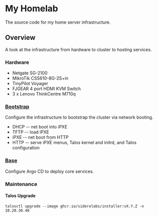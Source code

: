 # My Homelab

The source code for my home server infrastructure.

## Overview

A look at the infrastructure from hardware to cluster to hosting services.

### Hardware

- Netgate SG-2100
- MikroTik CSS610-8G-2S+in
- TinyPilot Voyager
- FJGEAR 4 port HDMI KVM Switch
- 3 x Lenovo ThinkCentre M710q

### [Bootstrap](bootstrap)

Configure the infrastructure to bootstrap the cluster via network booting.

- DHCP -- net boot into iPXE
- TFTP -- load iPXE
- iPXE -- net boot from HTTP
- HTTP -- serve iPXE menus, Talos kernel and initrd, and Talos configuration

### [Base](base)

Configure Argo CD to deploy core services.

### Maintenance

#### Talos Upgrade

```
talosctl upgrade --image ghcr.io/siderolabs/installer:vX.Y.Z -n 10.20.30.40
```
